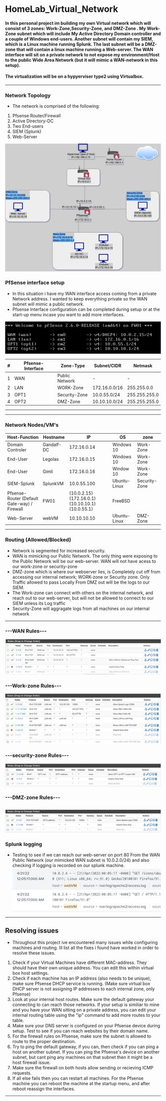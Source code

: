 # HomeLab_Virtual_Network


#### In this personal project im building my own Virtual network which will consist of 3 zones: Work-Zone,Security-Zone, and DMZ-Zone . My Work-Zone subnet which will include My Active Directory Domain controller and a couple of Windows end-users. Another subnet will contain my SIEM, which is a Linux machine running Splunk. The last subnet will be a DMZ-zone that will contain a linux machine running a Web-server. The WAN interface will sit on a private network to not expose my environment/Host to the public Wide Area Network (but it will mimic a WAN-network in this setup). 

#### The virtualization will be on a hypyerviser type2 using Virtualbox.
-----------------


### Network Topology
- The network is comprised of the following:
1) Pfsense Router/Firewall
2) Active Directory-DC
3) Two End-users
4) SIEM (Splunk)
5) Web-Server 

![alt text](https://github.com/pg-cy/Virtual_Network_Configuration/blob/master/images/Network_Topology.drawio.png)


### PfSense interface setup
- In this situation i have my WAN interface access coming from a private Network address. I wanted to keep everything private so the WAN subnet will mimic a public network.
- Pfsense Interface configuration can be completed during setup or at the start-up menu incase you want to add more interfaces.

![alt text](https://github.com/pg-cy/Virtual_Network_Configuration/blob/master/images/FW_Interfaces.png)



|#|Pfsense-Interface|Zone-Type| Subnet/CIDR |Netmask|
|---|--------------|------|----|-----|
|1|WAN|Public Network |  -  |  - |   
|2|LAN|WORK-Zone|172.16.0.0/16|255.255.0.0|
|3|OPT1|Security-Zone|10.0.55.0/24|255.255.255.0|
|4|OPT2|DMZ-Zone|10.10.10.0/24|255.255.255.0|
----------------
----------------

### Network Nodes/VM's

|Host-Function   |     Hostname  |     IP   	      | OS|	    zone|         
-----------------|------------|-------------|------|--------|
|Domain Controler|Gandalf-DC |172.16.0.14   | Windows 10   | Work-Zone|
|End-User        |Legolas    |172.16.0.15   | Windows 10	| Work-Zone|
|End-User        |Gimli	    |172.16.0.16   | Window 10    |	Work-Zone|
|SIEM-Splunk            |	SplunkVM      |10.0.55.100    |Ubuntu-Linux|Security-Zone	|	  
|Pfsense-Router (Default Gate-way) / Firewall |FW01|(10.0.2.15) (172.16.0.1) (10.10.10.1) (10.0.55.1) | FreeBSD 	|
|Web-Server|        webVM|   10.10.10.10   |Ubuntu-Linux| DMZ-Zone|

--------------
### Routing (Allowed/Blocked)
- Network is segmented for increased security.
- WAN is mimicking our Public Network. The only thing were exposing to the Public Network will be our web-server. WAN will not have acess to our work-zone or security-zone 
- DMZ-zone which is where our webserver lies, is Completely cut off from accessing our internal network; WORK-zone or Security zone. Only Traffic allowed to pass Locally From DMZ out will be the logs to our SIEM.
- The Work-zone can connect with others on the internal network, and reach out to our web-server, but will not be allowed to connect to our SIEM unless its Log traffic
- Security-Zone will aggragate logs from all machines on our internal network
------------------
### ---WAN Rules---
![alt text](https://github.com/pg-cy/Virtual_Network_Configuration/blob/master/images/WAN_rule.png)
### ---Work-zone Rules---
![alt text](https://github.com/pg-cy/Virtual_Network_Configuration/blob/master/images/LAN_rules.png)
### ---security-zone Rules---
![alt text](https://github.com/pg-cy/Virtual_Network_Configuration/blob/master/images/OPT1_rules.png)
### ---DMZ-zone Rules---
![alt text](https://github.com/pg-cy/Virtual_Network_Configuration/blob/master/images/OPT2_rules.png)
-------------------
### Splunk logging
- Testing to see if we can reach our web-server on port 80 From the WAN Public Network (our mimicked WAN subnet is 10.0.2.0/24) and also checking if logging is recorded on our splunk machine.
![alt text](https://github.com/pg-cy/Virtual_Network_Configuration/blob/master/images/Splunk_logs.png)

-----------------
## Resolving issues
- Throughout this project ive encountered many issues while configuring machines and routing. Ill list all the fixes i found have worked in order to resolve these issues.

1) Check if your Virtual Machines have different MAC-address. They should have their own unique address. You can edit this within virtual box host settings.
2) Check if each machine has an IP address (also needs to be unique), make sure Pfsense DHCP service is running. (Make sure virtual box DHCP server is not assigning IP addresses to each internal zone, only Pfsense)
3) Look at your internal host routes. Make sure the default gateway your connecting to can reach those networks. If your setup is similiar to mine and you have your WAN sitting on a private address, you can edit your internal routing table using the "ip" command to add more routes to your table.
3) Make sure your DNS server is configured on your Pfsense device during setup. Test to see if you can reach websites by their domain name.
4) For the firewall rules on Pfsense, make sure the subnet is allowed to route to the proper destination.
5) Try to ping the default gateway, if you can, then check if you can ping a host on another subnet. If you can ping the Pfsense's device on another subnet, but cant ping any machines on that subnet then it might be a host firewall issue.
6) Make sure the firewall on both hosts allow sending or recieving ICMP requests.
7) If all else fails then you can restart all machines. For the Pfsense machine you can reboot the machine at the startup menu, and after reboot reassign the interfaces.




-----





